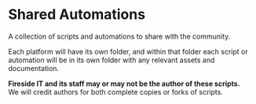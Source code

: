# Shared Automations
A collection of scripts and automations to share with the community.  

Each platform will have its own folder, and within that folder each script or automation will be in its own folder with any relevant assets and documentation.

**Fireside IT and its staff may or may not be the author of these scripts.**  
We will credit authors for both complete copies or forks of scripts.  
